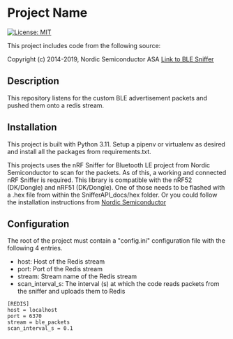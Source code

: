 # Project Name

[![License: MIT](https://img.shields.io/badge/License-MIT-yellow.svg)](https://opensource.org/licenses/MIT)

This project includes code from the following source:

Copyright (c) 2014-2019, Nordic Semiconductor ASA
[Link to BLE Sniffer](https://www.nordicsemi.com/Products/Development-tools/nrf-sniffer-for-bluetooth-le)

## Description

This repository listens for the custom BLE advertisement packets and pushed them onto a redis stream.

## Installation

This project is built with Python 3.11. Setup a pipenv or virtualenv as desired and install all the packages
from requirements.txt.

This projects uses the nRF Sniffer for Bluetooth LE project from Nordic Semiconductor to scan for the packets. 
As of this, a working and connected nRF Sniffer is required. This library is compatible with the nRF52 (DK/Dongle) and nRF51 (DK/Dongle).
One of those needs to be flashed with a .hex file from within the SnifferAPI_docs/hex folder. Or you could follow the
installation instructions from [Nordic Semiconductor](https://infocenter.nordicsemi.com/index.jsp?topic=%2Fug_sniffer_ble%2FUG%2Fsniffer_ble%2Finstalling_sniffer.html)

## Configuration

The root of the project must contain a "config.ini" configuration file with the following 4 entries.
- host: Host of the Redis stream
- port: Port of the Redis stream
- stream: Stream name of the Redis stream
- scan_interval_s: The interval (s) at which the code reads packets from the sniffer and uploads them to Redis

```
[REDIS]
host = localhost
port = 6370
stream = ble_packets
scan_interval_s = 0.1
```
